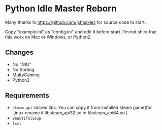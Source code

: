 Python Idle Master Reborn
===========

Many thanks to https://github.com/jshackles for source code to start.

Copy "example.ini" as "config.ini" and edit it before start.
I'm not shire that this work on Mac or Windows, or Python2.

Changes
-------
* No "GIU"
* No Sorting
* MultyGaming
* Python3

Requirements
-------
* `steam_api` shared libs. You can copy it from installed steam game(for Linux rename it libsteam_api32.so or libsteam_api64.so ).
* `BeautifulSoup`
* `lxml`
